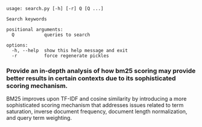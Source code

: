 ```
usage: search.py [-h] [-r] Q [Q ...]

Search keywords

positional arguments:
  Q           queries to search

options:
  -h, --help  show this help message and exit
  -r          force regenerate pickles
```


### Provide an in-depth analysis of how bm25 scoring may provide better results in certain contexts due to its sophisticated scoring mechanism.
BM25 improves upon TF-IDF and cosine similarity by introducing a more sophisticated scoring mechanism that addresses issues related to term saturation, inverse document frequency, document length normalization, and query term weighting.

